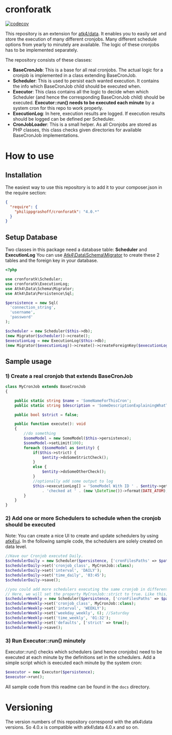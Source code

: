 # cronforatk
[![codecov](https://codecov.io/gh/PhilippGrashoff/cronforatk/branch/main/graph/badge.svg)](https://codecov.io/gh/PhilippGrashoff/cronforatk)

This repository is an extension for [atk4/data](https://github.com/atk4/data). It enables you to easily set and store the execution 
of many different cronjobs. Many different schedule options from yearly to minutely are available.
The logic of these cronjobs has to be implemented separately.

The repository consists of these classes:
* **BaseCronJob**: This is a base for all real cronjobs. The actual logic for a cronjob is implemented in a class extending BaseCronJob.
* **Scheduler**: This is used to persist each wanted execution. It contains the info which BaseCronJob child should be executed when.
* **Executor**: This class contains all the logic to decide when which Scheduler (and hence the corresponding BaseCronJob child) should be executed. **Executor::run() needs to be executed each minute** by a system cron for this repo to work properly.
* **ExecutionLog**: In here, execution results are logged. If execution results should be logged can be defined per Scheduler.
* **CronJobLoader**: This is a small helper. As all Cronjobs are stored as PHP classes, this class checks given directories for available BaseCronJob implementations.

# How to use
## Installation
The easiest way to use this repository is to add it to your composer.json in the require section:
```json
{
  "require": {
    "philippgrashoff/cronforatk": "4.0.*"
  }
}
```
## Setup Database
Two classes in this package need a database table: **Scheduler** and **ExecutionLog**
You can use [Atk4\Data\Schema\Migrator](https://github.com/atk4/data/blob/develop/src/Schema/Migrator.php) to create these 2 tables and the foreign key in your database.

```php
<?php

use cronforatk\Scheduler;
use cronforatk\ExecutionLog;
use Atk4\Data\Schema\Migrator;
use Atk4\Data\Persistence\Sql;

$persistence = new Sql(
  'connection_string',
  'username',
  'password'
);

$scheduler = new Scheduler($this->db);
(new Migrator($scheduler))->create();
$executionLog = new ExecutionLog($this->db);
(new Migrator($executionLog))->create()->createForeignKey($executionLog->getReference('scheduler_id'));
```

## Sample usage
### 1) Create a real cronjob that extends BaseCronJob
```php
class MyCronJob extends BaseCronJob
{

    public static string $name = 'SomeNameForThisCron';
    public static string $description = 'SomeDescriptionExplainingWhatThisIsDoing';

    public bool $strict = false;

    public function execute(): void
    {
        //do something
        $someModel = new SomeModel($this->persistence);
        $someModel->setLimit(100);
        foreach ($someModel as $entity) {
            if($this->strict) {
                $entity->doSomeStrictCheck();
            }
            else {
                $entity->doSomeOtherCheck();
            }
            //optionally add some output to log
            $this->executionLog[] = 'SomeModel With ID ' . $entity->getId()
                . 'checked at ' . (new \DateTime())->format(DATE_ATOM);
        }
    }
}
```

### 2) Add one or more Schedulers to schedule when the cronjob should be executed
Note: You can create a nice UI to create and update schedulers by using [atk4\ui](https://github.com/atk4/ui). In the following sample code, the schedulers are solely created on data level.
```php
//Have our Cronjob executed Daily.
$schedulerDaily = new Scheduler($persistence, ['cronFilesPaths' => $pathsToCronJobs]);
$schedulerDaily->set('cronjob_class', MyCronJob::class);
$schedulerDaily->set('interval', 'DAILY');
$schedulerDaily->set('time_daily', '03:45');
$schedulerDaily->save();

//you could add more schedulers executing the same cronjob in different intervals.
// Here, we will set the property MyCronJob::strict to true. Like this, cronjobs can be parametrized for execution.
$schedulerWeekly = new Scheduler($persistence, ['cronFilesPaths' => $pathsToCronJobs]);
$schedulerWeekly->set('cronjob_class', MyCronJob::class);
$schedulerWeekly->set('interval', 'WEEKLY');
$schedulerWeekly->set('weekday_weekly', 6); //Saturday
$schedulerWeekly->set('time_weekly', '01:32');
$schedulerWeekly->set('defaults', ['strict' => true]);
$schedulerWeekly->save();
```

### 3) Run Executor::run() minutely
Executor::run() checks which schedulers (and hence cronjobs) need to be executed at each minute by the definitions set in the schedulers. Add a simple script which is executed each minute by the system cron:
```php
$executor = new Executor($persistence);
$executor->run();
```

All sample code from this readme can be found in the `docs` directory.

# Versioning
The version numbers of this repository correspond with the atk4\data versions. So 4.0.x is compatible with atk4\data 4.0.x and so on.